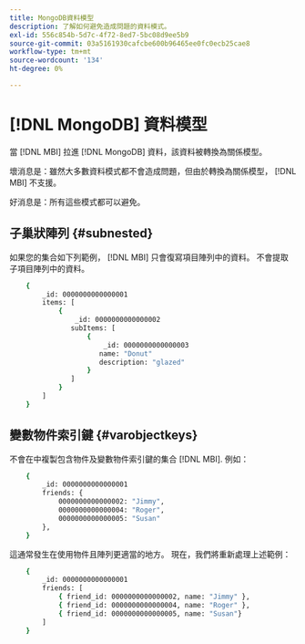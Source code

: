 ```yaml
---
title: MongoDB資料模型
description: 了解如何避免造成問題的資料模式。
exl-id: 556c854b-5d7c-4f72-8ed7-5bc08d9ee5b9
source-git-commit: 03a5161930cafcbe600b96465ee0fc0ecb25cae8
workflow-type: tm+mt
source-wordcount: '134'
ht-degree: 0%

---
```


# [!DNL MongoDB] 資料模型

當 [!DNL MBI] 拉進 [!DNL MongoDB] 資料，該資料被轉換為關係模型。

壞消息是：雖然大多數資料模式都不會造成問題，但由於轉換為關係模型， [!DNL MBI] 不支援。

好消息是：所有這些模式都可以避免。

## 子巢狀陣列 {#subnested}

如果您的集合如下列範例， [!DNL MBI] 只會復寫項目陣列中的資料。 不會提取子項目陣列中的資料。

```bash
    {
        _id: 0000000000000001
        items: [
            {
                _id: 0000000000000002
               subItems: [
                   {
                       _id: 0000000000000003
                      name: "Donut"
                      description: "glazed"
                   }
               ]
            }
        ]
    }
```

## 變數物件索引鍵 {#varobjectkeys}

不會在中複製包含物件及變數物件索引鍵的集合 [!DNL MBI]. 例如：

```bash
    {
        _id: 0000000000000001
        friends: {
            0000000000000002: "Jimmy",
            0000000000000004: "Roger",
            0000000000000005: "Susan"
        },
    }
```

這通常發生在使用物件且陣列更適當的地方。 現在，我們將重新處理上述範例：

```bash
    {
        _id: 0000000000000001
        friends: [
            { friend_id: 0000000000000002, name: "Jimmy" },
            { friend_id: 0000000000000004, name: "Roger" },
            { friend_id: 0000000000000005, name: "Susan"}
        ]
    }
```
